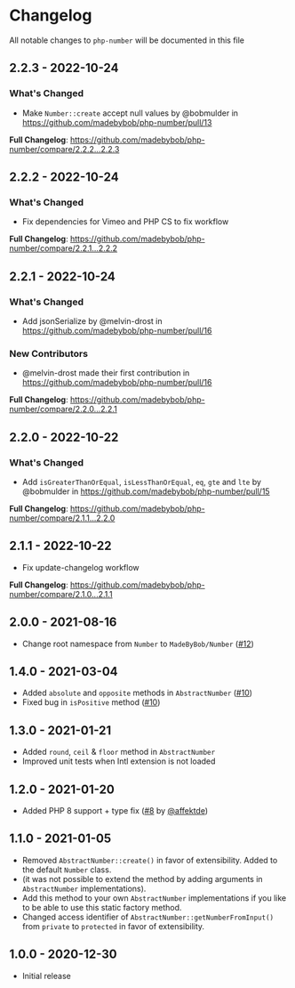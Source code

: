 # Changelog

All notable changes to `php-number` will be documented in this file

## 2.2.3 - 2022-10-24

### What's Changed

- Make `Number::create` accept null values by @bobmulder in https://github.com/madebybob/php-number/pull/13

**Full Changelog**: https://github.com/madebybob/php-number/compare/2.2.2...2.2.3

## 2.2.2 - 2022-10-24

### What's Changed

- Fix dependencies for Vimeo and PHP CS to fix workflow

﻿**Full Changelog**: https://github.com/madebybob/php-number/compare/2.2.1...2.2.2

## 2.2.1 - 2022-10-24

### What's Changed

- Add jsonSerialize by @melvin-drost in https://github.com/madebybob/php-number/pull/16

### New Contributors

- @melvin-drost made their first contribution in https://github.com/madebybob/php-number/pull/16

**Full Changelog**: https://github.com/madebybob/php-number/compare/2.2.0...2.2.1

## 2.2.0 - 2022-10-22

### What's Changed

- Add `isGreaterThanOrEqual`, `isLessThanOrEqual`, `eq`, `gte` and `lte` by @bobmulder in https://github.com/madebybob/php-number/pull/15

**Full Changelog**: https://github.com/madebybob/php-number/compare/2.1.1...2.2.0

## 2.1.1 - 2022-10-22

- Fix update-changelog workflow

﻿**Full Changelog**: https://github.com/madebybob/php-number/compare/2.1.0...2.1.1

## 2.0.0 - 2021-08-16

- Change root namespace from `Number` to `MadeByBob/Number` ([#12](https://github.com/madebybob/php-number/pull/12))

## 1.4.0 - 2021-03-04

- Added `absolute` and `opposite` methods in `AbstractNumber` ([#10](https://github.com/madebybob/php-number/pull/10))
- Fixed bug in `isPositive` method ([#10](https://github.com/madebybob/php-number/pull/10))

## 1.3.0 - 2021-01-21

- Added `round`, `ceil` & `floor` method in `AbstractNumber`
- Improved unit tests when Intl extension is not loaded

## 1.2.0 - 2021-01-20

- Added PHP 8 support + type fix ([#8](https://github.com/madebybob/php-number/pull/8) by [@affektde](https://github.com/affektde))

## 1.1.0 - 2021-01-05

- Removed `AbstractNumber::create()` in favor of extensibility. Added to the default `Number` class.
- (it was not possible to extend the method by adding arguments in `AbstractNumber` implementations).
- Add this method to your own `AbstractNumber` implementations if you like to be able to use this static factory method.
- Changed access identifier of `AbstractNumber::getNumberFromInput()` from `private` to `protected` in favor of extensibility.

## 1.0.0 - 2020-12-30

- Initial release
